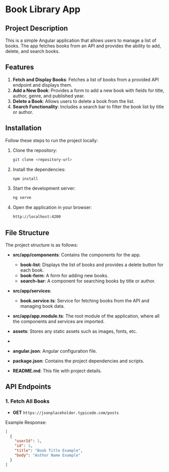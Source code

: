# Book Library App

## Project Description

This is a simple Angular application that allows users to manage a list of books. The app fetches books from an API and provides the ability to add, delete, and search books.

## Features

1. **Fetch and Display Books**: Fetches a list of books from a provided API endpoint and displays them.
2. **Add a New Book**: Provides a form to add a new book with fields for title, author, genre, and published year.
3. **Delete a Book**: Allows users to delete a book from the list.
4. **Search Functionality**: Includes a search bar to filter the book list by title or author.

## Installation

Follow these steps to run the project locally:

1. Clone the repository:
    ```bash
    git clone <repository-url>
    ```

2. Install the dependencies:
    ```bash
    npm install
    ```

3. Start the development server:
    ```bash
    ng serve
    ```

4. Open the application in your browser:
    ```bash
    http://localhost:4200
    ```

## File Structure

The project structure is as follows:

- **src/app/components**: Contains the components for the app.
  - **book-list**: Displays the list of books and provides a delete button for each book.
  - **book-form**: A form for adding new books.
  - **search-bar**: A component for searching books by title or author.
  
- **src/app/services**:
  - **book.service.ts**: Service for fetching books from the API and managing book data.

- **src/app/app.module.ts**: The root module of the application, where all the components and services are imported.

- **assets**: Stores any static assets such as images, fonts, etc.
- 
- **angular.json**: Angular configuration file.

- **package.json**: Contains the project dependencies and scripts.

- **README.md**: This file with project details.

## API Endpoints

### 1. Fetch All Books
- **GET** `https://jsonplaceholder.typicode.com/posts`

Example Response:
```json
[
  {
    "userId": 1,
    "id": 1,
    "title": "Book Title Example",
    "body": "Author Name Example"
  }
]
